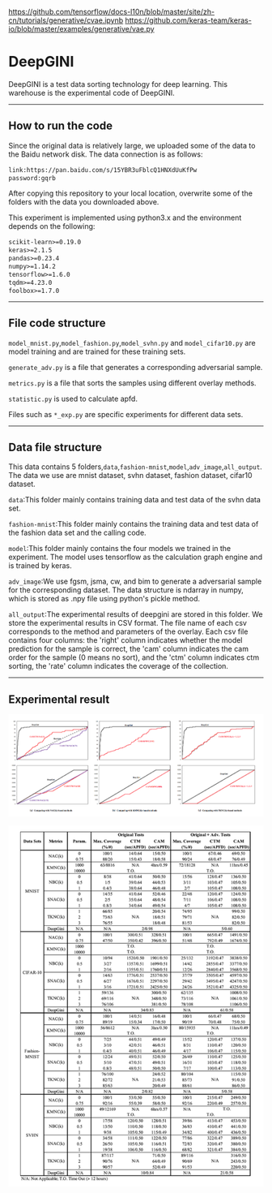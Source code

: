 https://github.com/tensorflow/docs-l10n/blob/master/site/zh-cn/tutorials/generative/cvae.ipynb
https://github.com/keras-team/keras-io/blob/master/examples/generative/vae.py



# DeepGINI

DeepGINI is a test data sorting technology for deep learning. This warehouse is the experimental code of DeepGINI.

-------

## How to run the code
Since the original data is relatively large, we uploaded some of the data to the Baidu network disk. The data connection is as follows:

```
link:https://pan.baidu.com/s/15YBR3uFblcQ1HNXdUuKfPw  
password:gqrb
```

After copying this repository to your local location, overwrite some of the folders with the data you downloaded above.

This experiment is implemented using python3.x and the environment depends on the following:

```
scikit-learn>=0.19.0
keras>=2.1.5
pandas>=0.23.4
numpy>=1.14.2
tensorflow>=1.6.0
tqdm>=4.23.0
foolbox>=1.7.0
```

-------

## File code structure

`model_mnist.py`,`model_fashion.py`,`model_svhn.py` and `model_cifar10.py` are model training and are trained for these training sets.

`generate_adv.py` is a file that generates a corresponding adversarial sample.

`metrics.py` is a file that sorts the samples using different overlay methods.

`statistic.py`  is used to calculate apfd.

Files such as `*_exp.py` are specific experiments for different data sets.

-------

## Data file structure

This data contains 5 folders,`data`,`fashion-mnist`,`model`,`adv_image`,`all_output`.
The data we use are mnist dataset, svhn dataset, fashion dataset, cifar10 dataset.

`data`:This folder mainly contains training data and test data of the svhn data set.

`fashion-mnist`:This folder mainly contains the training data and test data of the fashion data set and the calling code.

`model`:This folder mainly contains the four models we trained in the experiment. The model uses tensorflow as the calculation graph engine and is trained by keras.

`adv_image`:We use fgsm, jsma, cw, and bim to generate a adversarial sample for the corresponding dataset. The data structure is ndarray in numpy, which is stored as .npy file using python's pickle method.

`all_output`:The experimental results of deepgini are stored in this folder. We store the experimental results in CSV format. The file name of each csv corresponds to the method and parameters of the overlay. Each csv file contains four columns: the 'right' column indicates whether the model prediction for the sample is correct, the 'cam' column indicates the cam order for the sample (0 means no sort), and the 'ctm' column indicates ctm sorting, the 'rate' column indicates the coverage of the collection.

-------

## Experimental result

![1](./src/1.png)

![2](./src/2.png)
